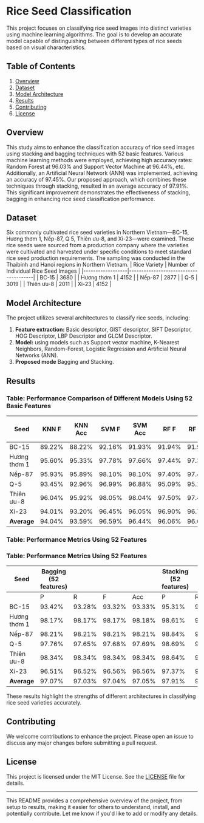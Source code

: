 

# Rice Seed Classification

This project focuses on classifying rice seed images into distinct varieties using machine learning algorithms. The goal is to develop an accurate model capable of distinguishing between different types of rice seeds based on visual characteristics.

## Table of Contents

1. [Overview](#overview)
2. [Dataset](#dataset)
3. [Model Architecture](#model-architecture)
4. [Results](#results)
5. [Contributing](#contributing)
6. [License](#license)

## Overview

 This study aims to enhance the classification accuracy of rice seed images using stacking and
 bagging techniques with 52 basic features. Various machine learning methods were employed,
 achieving high accuracy rates: Random Forest at 96.03% and Support Vector Machine at 96.44%,
 etc. Additionally, an Artificial Neural Network (ANN) was implemented, achieving an accuracy
 of 97.45%. Our proposed approach, which combines these techniques through stacking, resulted
 in an average accuracy of 97.91%. This significant improvement demonstrates the effectiveness of
 stacking, bagging in enhancing rice seed classification performance.
## Dataset

 Six commonly cultivated rice seed varieties in Northern Vietnam—BC-15, Hương thơm 1, Nếp-87, Q
5, Thiên ưu-8, and Xi-23—were examined. These rice seeds were sourced from a production company
 where the varieties were cultivated and harvested under specific conditions to meet standard rice seed
 production requirements. The sampling was conducted in the Thaibinh and Hanoi regions in Northern
 Vietnam.
| Rice Variety     | Number of Individual Rice Seed Images |
|------------------|---------------------------------------|
| BC-15            | 3680                                  |
| Hương thơm 1     | 4152                                  |
| Nếp-87           | 2877                                  |
| Q-5              | 3019                                  |
| Thiên ưu-8       | 2011                                  |
| Xi-23            | 4152                                  |



## Model Architecture

The project utilizes several architectures to classify rice seeds, including:
1. **Feature extraction:** Basic descriptor, GIST descriptor, SIFT Descriptor, HOG Descriptor, LBP Descriptor and GLCM Descriptor.
2. **Model:** using models such as Support vector machine, K-Nearest Neighbors, Random-Forest, Logistic Regression and Artificial Neural Networks (ANN).
3. **Proposed mode** Bagging and Stacking.


## Results
### Table: Performance Comparison of Different Models Using 52 Basic Features
| Seed            | KNN F | KNN Acc | SVM F | SVM Acc | RF F  | RF Acc | Logistic Regression F | Logistic Regression Acc | ANN F  | ANN Acc |
|-----------------|-------|---------|-------|---------|-------|--------|------------------------|-------------------------|--------|---------|
| BC-15           | 89.22% | 88.22% | 92.16% | 91.93% | 91.94% | 91.93% | 90.84%                 | 90.61%                  | 94.81% | 94.81%  |
| Hương thơm 1    | 95.60% | 95.33% | 97.78% | 97.66% | 97.44% | 97.37% | 97.42%                 | 97.30%                  | 98.54% | 98.54%  |
| Nếp-87          | 95.93% | 95.89% | 98.10% | 98.10% | 97.40% | 97.47% | 98.21%                 | 98.21%                  | 98.21% | 98.21%  |
| Q-5             | 93.45% | 92.96% | 96.99% | 96.88% | 95.09% | 95.17% | 94.98%                 | 94.77%                  | 98.29% | 98.29%  |
| Thiên ưu-8      | 96.04% | 95.92% | 98.05% | 98.04% | 97.50% | 97.43% | 98.65%                 | 98.64%                  | 98.04% | 98.04%  |
| Xi-23           | 94.01% | 93.20% | 96.45% | 96.05% | 96.90% | 96.78% | 94.22%                 | 93.57%                  | 96.78% | 96.78%  |
| **Average**     | 94.04% | 93.59% | 96.59% | 96.44% | 96.06% | 96.03% | 95.72%                 | 95.52%                  | 97.45% | 97.45%  |


### Table: Performance Metrics Using 52 Features

### Table: Performance Metrics Using 52 Features

| Seed          | **Bagging (52 features)** |       |       |       | **Stacking (52 features)** |       |       |       |
|---------------|---------------------------|-------|-------|-------|----------------------------|-------|-------|-------|
|               | P                         | R     | F     | Acc   | P                          | R     | F     | Acc   |
| BC-15         | 93.42%                    | 93.28%| 93.32%| 93.33%| 95.31%                     | 95.30%| 95.30%| 95.30%|
| Hương thơm 1  | 98.17%                    | 98.17%| 98.17%| 98.18%| 98.61%                     | 98.61%| 98.61%| 98.61%|
| Nếp-87        | 98.21%                    | 98.21%| 98.21%| 98.21%| 98.84%                     | 98.84%| 98.84%| 98.84%|
| Q-5           | 97.76%                    | 97.65%| 97.68%| 97.69%| 98.69%                     | 98.69%| 98.69%| 98.69%|
| Thiên ưu-8    | 98.34%                    | 98.34%| 98.34%| 98.34%| 98.64%                     | 98.64%| 98.64%| 98.64%|
| Xi-23         | 96.51%                    | 96.52%| 96.56%| 96.56%| 97.37%                     | 97.37%| 97.37%| 97.37%|
| **Average**   | 97.07%                    | 97.03%| 97.04%| 97.05%| 97.91%                     | 97.91%| 97.91%| 97.91%|



These results highlight the strengths of different architectures in classifying rice seed varieties accurately.

## Contributing

We welcome contributions to enhance the project. Please open an issue to discuss any major changes before submitting a pull request.

## License

This project is licensed under the MIT License. See the [LICENSE](LICENSE) file for details.

--- 

This README provides a comprehensive overview of the project, from setup to results, making it easier for others to understand, install, and potentially contribute. Let me know if you'd like to add or modify any details.
